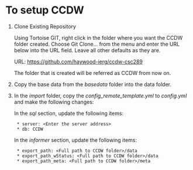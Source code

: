 # To setup CCDW

1. Clone Existing Repository

    Using Tortoise GIT, right click in the folder where you want the CCDW folder created.
    Choose Git Clone... from the menu and enter the URL below into the URL field. Leave 
    all other defaults as they are.
 
    URL: https://github.com/haywood-ierg/ccdw-csc289
 
    The folder that is created will be referred as CCDW from now on.
 
2. Copy the base data from the *basedata* folder into the data folder.
 
3. In the *import* folder, copy the *config_remote_template.yml* to *config.yml* and make the following changes:

    In the *sql* section, update the following items:

        * server: <Enter the server address>
        * db: CCDW
    
    In the *informer* section, update the following items:

        * export_path: <Full path to CCDW folder>/data
        * export_path_wStatus: <Full path to CCDW folder>/data
        * export_path_meta: <Full path to CCDW folder>/meta


